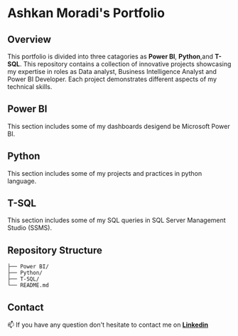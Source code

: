 # Ashkan Moradi's Portfolio

## Overview
This portfolio is divided into three catagories as  **Power BI**, **Python**,and **T-SQL**.
This repository contains a collection of innovative projects showcasing my expertise in roles as Data analyst, Business Intelligence Analyst and Power BI Developer. 
Each project demonstrates different aspects of my technical skills.

## Power BI
This section includes some of my dashboards desigend be Microsoft Power BI.
## Python
This section includes some of my projects and practices in python language.
## T-SQL
This section includes some of my SQL queries in SQL Server Management Studio (SSMS).

## Repository Structure
```
├── Power BI/
├── Python/
├── T-SQL/
└── README.md
```
## Contact
📫 If you have any question don't hesitate to contact me on [**Linkedin**](https://www.linkedin.com/in/ashkan-moradi-33936278/)
